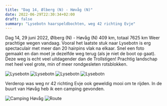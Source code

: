 ```yaml
---
title: "Dag 14, Ølberg (N) - Høvåg (N)"
date: 2022-06-29T22:30:34+02:00
draft: false
summary: "Lysebotn haarspeldbochten, weg 42 richting Evje"
---
```

Dag 14, 29 juni 2022, Ølberg (N) - Høvåg (N)
409 km, totaal 7625 km
Weer prachtige wegen vandaag. Vooral het laatste stuk naar Lysebotn is erg spectaculair met meer dan
20 hairpins vlak na elkaar. Snel een foto gemaakt en dan moet je dezelfde weg terug (als je niet de boot op gaat).
Deze weg is echt veel uitdagender dan de Trollstigen!
Prachtig landschap met heel veel grote, min of meer rondgesleten rotsblokken.

![Lysebotn](/images/noordkaap2022-06-29-01-tjorhom-r.jpg "Lysebotn")
![Lysebotn](/images/noordkaap2022-06-29-02-lysebotn-r.jpg "Lysebotn")
![Lysebotn](/images/noordkaap2022-06-29-03-lysebotn-r.jpg "Lysebotn")
![Lysebotn](/images/noordkaap2022-06-29-04-lysebotn-r.jpg "Lysebotn")

Verderop was weg nr 42 richting Evje ook geweldig mooi om te rijden.
In de buurt van Høvåg heb ik een camping gevonden.

![Camping Høvåg](/images/noordkaap2022-06-29-05-hovag-r.jpg "Camping Høvåg")
![Route](/images/kaart-dag-14.jpg "Route")
